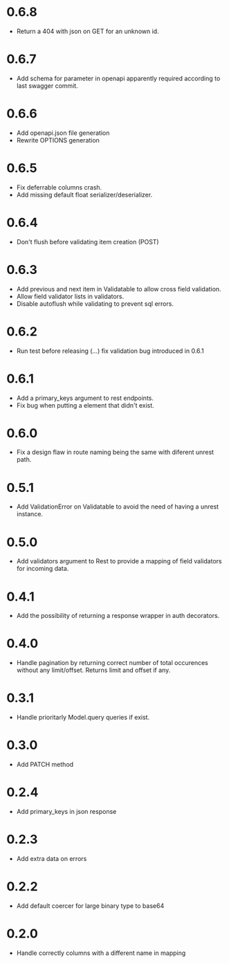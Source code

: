 0.6.8
=====

* Return a 404 with json on GET for an unknown id.

0.6.7
=====

* Add schema for parameter in openapi apparently required according to last swagger commit.

0.6.6
=====

* Add openapi.json file generation
* Rewrite OPTIONS generation

0.6.5
=====

* Fix deferrable columns crash.
* Add missing default float serializer/deserializer.

0.6.4
=====

* Don't flush before validating item creation (POST)

0.6.3
=====

* Add previous and next item in Validatable to allow cross field validation.
* Allow field validator lists in validators.
* Disable autoflush while validating to prevent sql errors.

0.6.2
=====

* Run test before releasing (...) fix validation bug introduced in 0.6.1

0.6.1
=====

* Add a primary_keys argument to rest endpoints.
* Fix bug when putting a element that didn't exist.

0.6.0
=====

* Fix a design flaw in route naming being the same with diferent unrest path.


0.5.1
=====

* Add ValidationError on Validatable to avoid the need of having a unrest instance.

0.5.0
=====

* Add validators argument to Rest to provide a mapping of field validators for incoming data.


0.4.1
=====

* Add the possibility of returning a response wrapper in auth decorators.

0.4.0
=====

* Handle pagination by returning correct number of total occurences without any limit/offset. Returns limit and offset if any.


0.3.1
=====

* Handle prioritarly Model.query queries if exist.

0.3.0
=====

* Add PATCH method


0.2.4
=====

* Add primary_keys in json response

0.2.3
=====

* Add extra data on errors

0.2.2
=====

* Add default coercer for large binary type to base64

0.2.0
=====

* Handle correctly columns with a different name in mapping
